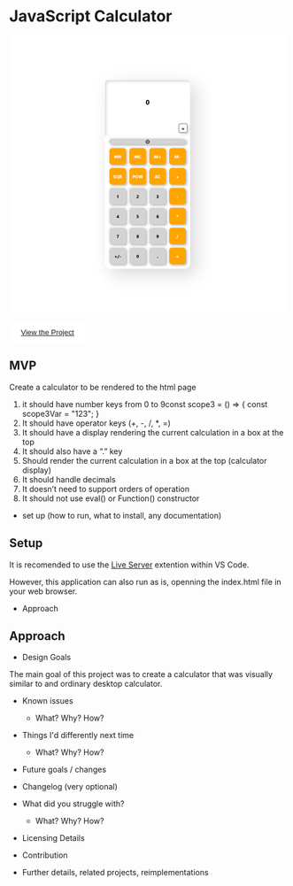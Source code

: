<!-- ### JavaScript Calculator -->

<!-- This is a simple calculator.

The simple calculator uses functional programing and simple HTML forms to provide a basic interface.

The advanced calculator uses an object oriented model with a calculator object. It also provides slightly more functionality with x^2 and memory storage and management. -->

# JavaScript Calculator

<img src="Preview.png" height="500px" width="500px"/>

<button style="border: 1px solid white; border-radius:5px; padding: 10px 20px; background-color:white;"><a href="https://connor-turlan.github.io/JSCalculator/">View the Project</a></button>

## MVP

Create a calculator to be rendered to the html page

1. it should have number keys from 0 to 9const scope3 = () => {
   const scope3Var = "123";
   }
2. It should have operator keys (+, -, /, \*, =)
3. It should have a display rendering the current calculation in a box at the top
4. It should also have a “.” key
5. Should render the current calculation in a box at the top (calculator display)
6. It should handle decimals
7. It doesn’t need to support orders of operation
8. It should not use eval() or Function() constructor

-   set up (how to run, what to install, any documentation)

## Setup

It is recomended to use the [Live Server]() extention within VS Code.

However, this application can also run as is, openning the index.html file in your web browser.

-   Approach

## Approach

-   Design Goals

The main goal of this project was to create a calculator that was visually similar to and ordinary desktop calculator.

-   Known issues

    -   What? Why? How?

-   Things I'd differently next time

    -   What? Why? How?

-   Future goals / changes

-   Changelog (very optional)
-   What did you struggle with?

    -   What? Why? How?

-   Licensing Details

-   Contribution

-   Further details, related projects, reimplementations
